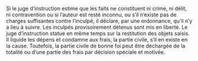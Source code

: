 Si le juge d’instruction estime que les faits ne constituent ni crime, ni délit, ni contravention ou si l’auteur est resté inconnu, ou s’il n’existe pas de charges suffisantes contre l’inculpé, il déclare, par une ordonnance, qu’il n’y a lieu à suivre.
Les inculpés provisoirement détenus sont mis en liberté.
Le juge d’instruction statue en même temps sur la restitution des objets saisis.
Il liquide les dépens et condamne aux frais, la partie civile, s’il en existe en la cause.
Toutefois, la partie civile de bonne foi peut être déchargée de la totalité ou d’une partie des frais par décision spéciale et motivée.